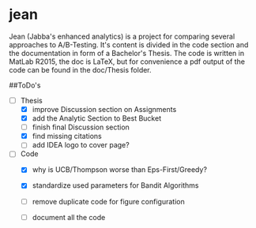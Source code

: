jean
====

Jean (Jabba's enhanced analytics) is a project for comparing several approaches to A/B-Testing. It's content is
divided in the code section and the documentation in form of a Bachelor's Thesis. The code is written in MatLab R2015,
the doc is LaTeX, but for convenience a pdf output of the code can be found in the doc/Thesis folder.

##ToDo's
- [ ] Thesis
  - [x] improve Discussion section on Assignments
  - [x] add the Analytic Section to Best Bucket
  - [ ] finish final Discussion section
  - [x] find missing citations
  - [ ] add IDEA logo to cover page?
- [ ] Code
  - [x] why is UCB/Thompson worse than Eps-First/Greedy?
  - [x] standardize used parameters for Bandit Algorithms 
  - [ ] remove duplicate code for figure configuration
  - [ ] document all the code
  

